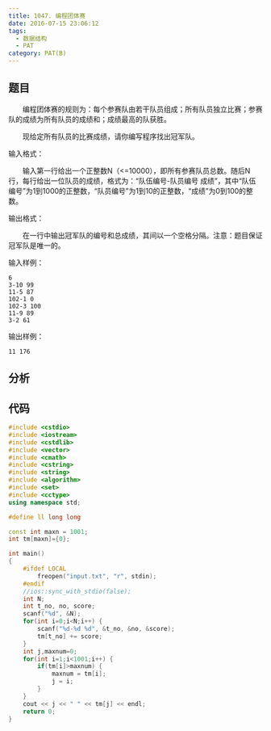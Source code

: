 ```yaml
---
title: 1047. 编程团体赛
date: 2016-07-15 23:06:12
tags: 
  - 数据结构
  - PAT
category: PAT(B)
---
```


题目
---


&emsp;&emsp;编程团体赛的规则为：每个参赛队由若干队员组成；所有队员独立比赛；参赛队的成绩为所有队员的成绩和；成绩最高的队获胜。

&emsp;&emsp;现给定所有队员的比赛成绩，请你编写程序找出冠军队。

输入格式：

&emsp;&emsp;输入第一行给出一个正整数N（<=10000），即所有参赛队员总数。随后N行，每行给出一位队员的成绩，格式为：“队伍编号-队员编号 成绩”，其中“队伍编号”为1到1000的正整数，“队员编号”为1到10的正整数，“成绩”为0到100的整数。

输出格式：

&emsp;&emsp;在一行中输出冠军队的编号和总成绩，其间以一个空格分隔。注意：题目保证冠军队是唯一的。
<!--more-->
输入样例：

	6
	3-10 99
	11-5 87
	102-1 0
	102-3 100
	11-9 89
	3-2 61
输出样例：

	11 176




分析
---

代码
---
```C++
#include <cstdio>
#include <iostream>
#include <cstdlib>
#include <vector>
#include <cmath>
#include <cstring>
#include <string>
#include <algorithm>
#include <set>
#include <cctype>
using namespace std;

#define ll long long

const int maxn = 1001;
int tm[maxn]={0};

int main()
{
    #ifdef LOCAL
        freopen("input.txt", "r", stdin);
    #endif
    //ios::sync_with_stdio(false);
    int N;
    int t_no, no, score;
    scanf("%d", &N);
    for(int i=0;i<N;i++) {
        scanf("%d-%d %d", &t_no, &no, &score);
        tm[t_no] += score;
    }
    int j,maxnum=0;
    for(int i=1;i<1001;i++) {
        if(tm[i]>maxnum) {
            maxnum = tm[i];
            j = i;
        }
    }
    cout << j << " " << tm[j] << endl;
    return 0;
}
```